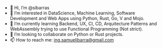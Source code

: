 - 👋 Hi, I’m @sibarras
- 👀 I’m interested in DataScience, Machine Learning, Software Development and Web Apps using Python, Rust, Go, V and Mojo.
- 🌱 I’m currently learning Backend, UX, CI, CD, Arquitecture Patterns and WebAssembly trying to use Functional Programming (Not strict).
- 💞️ I’m looking to collaborate on Python or Rust projects.
- 📫 How to reach me: ing.samuelibarra@gmail.com
